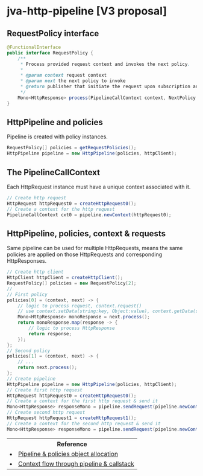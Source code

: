 # jva-http-pipeline [V3 proposal]

## RequestPolicy interface

```java
@FunctionalInterface
public interface RequestPolicy {
    /**
     * Process provided request context and invokes the next policy.
     *
     * @param context request context
     * @param next the next policy to invoke
     * @return publisher that initiate the request upon subscription and emits response on completion.
     */
    Mono<HttpResponse> process(PipelineCallContext context, NextPolicy next);
}
```

##  HttpPipeline and policies

Pipeline is created with policy instances.

```java
RequestPolicy[] policies = getRequestPolicies();
HttpPipeline pipeline = new HttpPipeline(policies, httpClient);
```
## The PipelineCallContext

Each HttpRequest instance must have a unique context associated with it.

```java
// Create http request
HttpRequest httpRequest0 = createHttpRequest0();
// Create a context for the http request
PipelineCallContext cxt0 = pipeline.newContext(httpRequest0);
```

##  HttpPipeline, policies, context & requests

Same pipeline can be used for multiple HttpRequests, means the same policies are applied on those HttpRequests and corresponding HttpResponses.

```java
// Create http client
HttpClient httpClient = createHttpClient();
RequestPolicy[] policies = new RequestPolicy[2];
//
// First policy
policies[0] = (context, next) -> {
    // logic to process request, context.request()
    // use context.setData(string:key, Object:value), context.getData(string:key) to access state
    Mono<HttpResponse> monoResponse = next.process();
    return monoResponse.map(response -> {
        // logic to process HttpResponse
        return response;
    });
};
// Second policy
policies[1] = (context, next) -> {
    // ...
    return next.process();
};
// Create pipeline
HttpPipeline pipeline = new HttpPipeline(policies, httpClient);
// Create first http request
HttpRequest httpRequest0 = createHttpRequest0();
// Create a context for the first http request & send it
Mono<HttpResponse> responseMono = pipeline.sendRequest(pipeline.newContext(httpRequest0));
// Create second http request
HttpRequest httpRequest1 = createHttpRequest1();
// Create a context for the second http request & send it
Mono<HttpResponse> responseMono = pipeline.sendRequest(pipeline.newContext(httpRequest1));

```

<table>
  <tr>
    <th>Reference</th>
  </tr>
      <tr>
        <td><li><a href="https://github.com/anuchandy/jva-http-pipeline/blob/immutable-pipeline/doc/V3_Pipeline_Policy_Object_Allocation.md">Pipeline & policies object allocation</a></li></td>
      </tr>
    <tr>
      <td><li><a href="https://github.com/anuchandy/jva-http-pipeline/blob/immutable-pipeline/doc/Pipeline_Policies_Flow.md">Context flow through pipeline & callstack</a></li></td>
    </tr>
</table>

